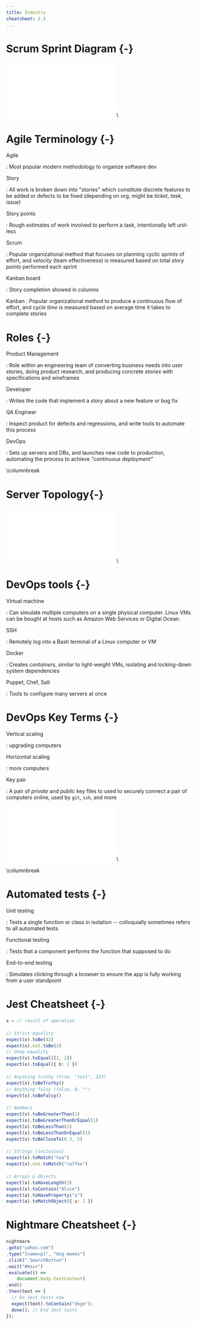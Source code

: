 ```yaml
---
title: Industry
cheatsheet: 2.3
...
```



# Scrum Sprint Diagram {-}

![scrum](./kickstart-career/images/scrum.pdf)\ 


# Agile Terminology {-}

Agile

:    Most popular modern methodology to organize software dev

Story

:    All work is broken down into "stories" which constitute discrete features
to be added or defects to be fixed (depending on org, might be *ticket*,
*task*, *issue*)


Story points

:    Rough estimates of work involved to perform a task, intentionally left
unit-less

Scrum

:    Popular organizational method that focuses on planning cyclic *sprints* of
effort, and *velocity* (team effectiveness) is measured based on total *story
points* performed each sprint


Kanban board

:    Story completion showed in columns

Kanban
:    Popular organizational method to produce a continuous flow of effort, and
*cycle time* is measured based on average time it takes to complete stories


# Roles {-}


Product Management

:    Role within an engineering team of converting business needs into user
stories, doing product research, and producing concrete *stories* with
specifications and wireframes

Developer

:    Writes the code that implement a *story* about a new feature or bug fix

QA Engineer

:    Inspect product for defects and regressions, and write tools to automate
this process

DevOps

:    Sets up servers and DBs, and launches new code to production, automating
the process to achieve *"continuous deployment"*


\columnbreak


# Server Topology{-}

![server Topology](./kickstart-career/images/server_topology.pdf)\ 

# DevOps tools {-}

Virtual machine

:    Can simulate multiple computers on a single physical computer. Linux VMs
can be bought at hosts such as Amazon Web Services or Digital Ocean.


SSH

:    Remotely log into a Bash terminal of a Linux computer or VM


Docker

:    Creates *containers*, similar to light-weight VMs, isolating and
locking-down system dependencies



Puppet, Chef, Salt

:    Tools to configure many servers at once


# DevOps Key Terms  {-}

Vertical scaling

:    upgrading computers


Horizontal scaling

:    more computers


Key pair

:    A pair of *private* and *public* key files to used to securely connect a
pair of computers online, used by `git`, `ssh`, and more

![security](./kickstart-career/images/security.pdf)\ 


\columnbreak





# Automated tests {-}


Unit testing

:    Tests a single function or class in isolation -- colloquially sometimes
refers to all automated tests


Functional testing

:    Tests that a component performs the function that supposed to do

End-to-end testing

:    Simulates clicking through a browser to ensure the app is fully working
from a user standpoint


# Jest Cheatsheet {-}


```javascript
x = // result of operation

// Strict equality
expect(x).toBe(42)
expect(x).not.toBe(3)
// Deep equality
expect(x).toEqual([1, 2])
expect(x).toEqual({ b: 2 })

// Anything truthy (true, "test", 123)
expect(x).toBeTruthy()
// Anything falsy (false, 0, "")
expect(x).toBeFalsy()

// Numbers
expect(x).toBeGreaterThan(1)
expect(x).toBeGreaterThanOrEqual(1)
expect(x).toBeLessThan(2)
expect(x).toBeLessThanOrEqual(1)
expect(x).toBeCloseTo(0.3, 5)

// Strings (inclusion)
expect(x).toMatch("tea")
expect(x).not.toMatch("coffee")

// Arrays & Objects
expect(x).toHaveLength(3)
expect(x).toContain("Alice")
expect(a).toHaveProperty("a")
expect(a).toMatchObject({ a: 1 })
```

# Nightmare Cheatsheet {-}


```javascript
nightmare
.goto("yahoo.com")
.type("[name=p]", "dog memes")
.click(".SearchButton")
.wait("#main")
.evaluate(() =>
    document.body.textContent)
.end()
.then(text => {
  // Do Jest tests now
  expect(text).toContain("doge");
  done(); // End Jest tests
});
```







